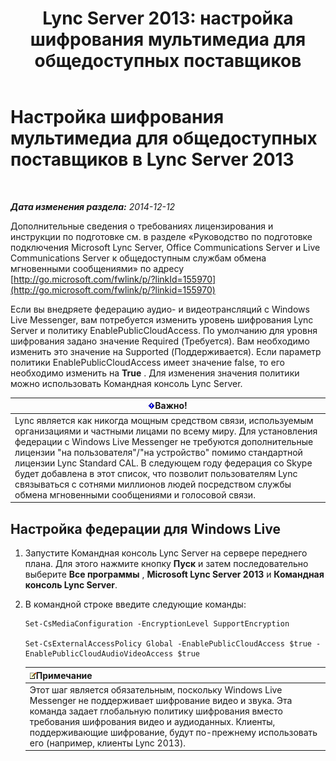 ﻿---
title: 'Lync Server 2013: настройка шифрования мультимедиа для общедоступных поставщиков'
TOCTitle: Настройка шифрования мультимедиа для общедоступных поставщиков
ms:assetid: a95814cf-c5a9-4652-8ffc-c469a2653153
ms:mtpsurl: https://technet.microsoft.com/ru-ru/library/JJ205149(v=OCS.15)
ms:contentKeyID: 49310795
ms.date: 05/19/2016
mtps_version: v=OCS.15
ms.translationtype: HT
---

# Настройка шифрования мультимедиа для общедоступных поставщиков в Lync Server 2013

 

_**Дата изменения раздела:** 2014-12-12_

Дополнительные сведения о требованиях лицензирования и инструкции по подготовке см. в разделе «Руководство по подготовке подключения Microsoft Lync Server, Office Communications Server и Live Communications Server к общедоступным службам обмена мгновенными сообщениями» по адресу [http://go.microsoft.com/fwlink/p/?linkId=155970](http://go.microsoft.com/fwlink/p/?linkid=155970)

Если вы внедряете федерацию аудио- и видеотрансляций с Windows Live Messenger, вам потребуется изменить уровень шифрования Lync Server и политику EnablePublicCloudAccess. По умолчанию для уровня шифрования задано значение Required (Требуется). Вам необходимо изменить это значение на Supported (Поддерживается). Если параметр политики EnablePublicCloudAccess имеет значение false, то его необходимо изменить на **True** . Для изменения значения политики можно использовать Командная консоль Lync Server.

<table>
<thead>
<tr class="header">
<th><img src="images/JJ618369.important(OCS.15).gif" title="important" alt="important" />Важно!</th>
</tr>
</thead>
<tbody>
<tr class="odd">
<td>Lync является как никогда мощным средством связи, используемым организациями и частными лицами по всему миру. Для установления федерации с Windows Live Messenger не требуются дополнительные лицензии &quot;на пользователя&quot;/&quot;на устройство&quot; помимо стандартной лицензии Lync Standard CAL. В следующем году федерация со Skype будет добавлена в этот список, что позволит пользователям Lync связываться с сотнями миллионов людей посредством службы обмена мгновенными сообщениями и голосовой связи.</td>
</tr>
</tbody>
</table>


## Настройка федерации для Windows Live

1.  Запустите Командная консоль Lync Server на сервере переднего плана. Для этого нажмите кнопку **Пуск** и затем последовательно выберите **Все программы** , **Microsoft Lync Server 2013** и **Командная консоль Lync Server**.

2.  В командной строке введите следующие команды:
    
        Set-CsMediaConfiguration -EncryptionLevel SupportEncryption
    
        Set-CsExternalAccessPolicy Global -EnablePublicCloudAccess $true -EnablePublicCloudAudioVideoAccess $true
    
    <table>
    <thead>
    <tr class="header">
    <th><img src="images/Gg398412.note(OCS.15).gif" title="note" alt="note" />Примечание</th>
    </tr>
    </thead>
    <tbody>
    <tr class="odd">
    <td>Этот шаг является обязательным, поскольку Windows Live Messenger не поддерживает шифрование видео и звука. Эта команда задает глобальную политику шифрования вместо требования шифрования видео и аудиоданных. Клиенты, поддерживающие шифрование, будут по-прежнему использовать его (например, клиенты Lync 2013).</td>
    </tr>
    </tbody>
    </table>

